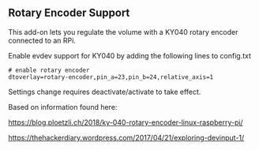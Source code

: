 Rotary Encoder Support
----------------------

This add-on lets you regulate the volume with a KY040 rotary encoder connected to an RPi.

Enable evdev support for KY040 by adding the following lines to config.txt
```
# enable rotary encoder 
dtoverlay=rotary-encoder,pin_a=23,pin_b=24,relative_axis=1
```

Settings change requires deactivate/activate to take effect.

Based on information found here:

https://blog.ploetzli.ch/2018/ky-040-rotary-encoder-linux-raspberry-pi/

https://thehackerdiary.wordpress.com/2017/04/21/exploring-devinput-1/

